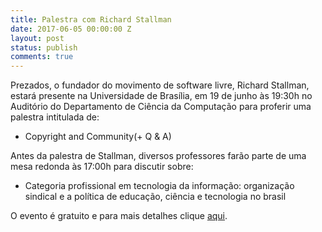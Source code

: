 ```yaml
---
title: Palestra com Richard Stallman
date: 2017-06-05 00:00:00 Z
layout: post
status: publish
comments: true
---
```


Prezados, o fundador do movimento de software livre, Richard Stallman, estará presente na Universidade de Brasília, em 19 de junho às 19:30h no Auditório do Departamento de Ciência da Computação para proferir uma palestra intitulada de:

* Copyright and Community(+ Q & A)

Antes da palestra de Stallman, diversos professores farão parte de uma mesa redonda às 17:00h para discutir sobre:

*  Categoria profissional em tecnologia da informação:
or­ganização sindical e a política de educação,
ciência e tecno­logia no brasil


O evento é gratuito e para mais detalhes clique [aqui](http://www.cic.unb.br/stallman-2017/).
